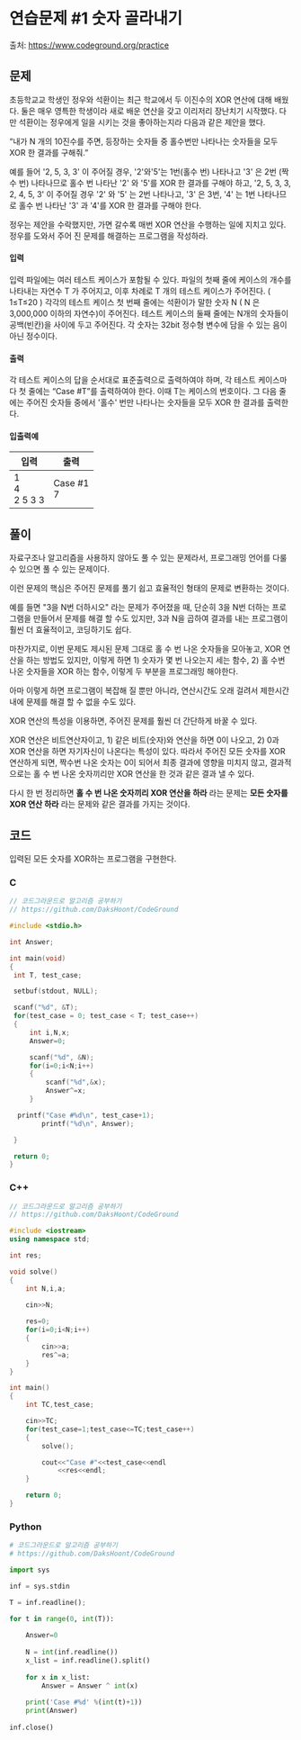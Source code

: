 # 연습문제 \#1 숫자 골라내기
출처: https://www.codeground.org/practice

## 문제

초등학교교 학생인 정우와 석환이는 최근 학교에서 두 이진수의 XOR 연산에 대해 배웠다.
둘은 매우 영특한 학생이라 새로 배운 연산을 갖고 이리저리 장난치기 시작했다.
다만 석환이는 정우에게 일을 시키는 것을 좋아하는지라 다음과 같은 제안을 했다.

“내가 N 개의 10진수를 주면, 등장하는 숫자들 중 홀수번만 나타나는 숫자들을 모두 XOR 한 결과를 구해줘.”

예를 들어 '2, 5, 3, 3' 이 주어질 경우, '2'와'5'는 1번(홀수 번) 나타나고 '3' 은 2번 (짝수 번) 나타나므로 홀수 번 나타난 '2' 와 '5'를 XOR  한 결과를 구해야 하고, '2, 5, 3, 3, 2, 4, 5, 3' 이 주어질 경우 '2' 와 '5' 는 2번 나타나고, '3' 은 3번, '4' 는 1번 나타나므로 홀수 번 나타난 '3' 과 '4'를 XOR 한 결과를 구해야 한다.

정우는 제안을 수락했지만, 가면 갈수록 매번 XOR 연산을 수행하는 일에 지치고 있다. 정우를 도와서 주어 진 문제를 해결하는 프로그램을 작성하라.


#### 입력
입력 파일에는 여러 테스트 케이스가 포함될 수 있다.
파일의 첫째 줄에 케이스의 개수를 나타내는 자연수 T 가 주어지고, 이후 차례로 T 개의 테스트 케이스가 주어진다. ( 1≤T≤20 )
각각의 테스트 케이스 첫 번째 줄에는 석환이가 말한 숫자 N ( N  은 3,000,000 이하의 자연수)이 주어진다.
테스트 케이스의 둘째 줄에는 N개의 숫자들이 공백(빈칸)을 사이에 두고 주어진다.
각 숫자는 32bit 정수형 변수에 담을 수 있는 음이 아닌 정수이다.

#### 출력
각 테스트 케이스의 답을 순서대로 표준출력으로 출력하여야 하며, 각 테스트 케이스마다 첫 줄에는  “Case #T”를 출력하여야 한다. 이때 T는 케이스의 번호이다.
그 다음 줄에는 주어진 숫자들 중에서 '홀수' 번만 나타나는 숫자들을 모두 XOR 한 결과를 출력한다.

#### 입출력예
|   입력  |   출력  |
|--------|--------|
| 1 <br/> 4 <br/> 2 5 3 3 | Case #1 <br/> 7 |



## 풀이

자료구조나 알고리즘을 사용하지 않아도 풀 수 있는 문제라서, 프로그래밍 언어를 다룰 수 있으면 풀 수 있는 문제이다.

이런 문제의 핵심은 주어진 문제를 풀기 쉽고 효율적인 형태의 문제로 변환하는 것이다.

예를 들면 "3을 N번 더하시오" 라는 문제가 주어졌을 때, 단순히 3을 N번 더하는 프로그램을 만들어서 문제를 해결 할 수도 있지만, 3과 N을 곱하여 결과를 내는 프로그램이 훨씬 더 효율적이고, 코딩하기도 쉽다.

마찬가지로, 이번 문제도 제시된 문제 그대로 홀 수 번 나온 숫자들을 모아놓고, XOR 연산을 하는 방법도 있지만, 이렇게 하면 1) 숫자가 몇 번 나오는지 세는 함수, 2) 홀 수번 나온 숫자들을 XOR 하는 함수, 이렇게 두 부분을 프로그래밍 해야한다.

아마 이렇게 하면 프로그램이 복잡해 질 뿐만 아니라, 연산시간도 오래 걸려서 제한시간 내에 문제를 해결 할 수 없을 수도 있다.

XOR 연산의 특성을 이용하면, 주어진 문제를 훨씬 더 간단하게 바꿀 수 있다.

XOR 연산은 비트연산자이고, 1) 같은 비트(숫자)와 연산을 하면 0이 나오고, 2) 0과 XOR 연산을 하면 자기자신이 나온다는 특성이 있다.
따라서 주어진 모든 숫자를 XOR 연산하게 되면, 짝수번 나온 숫자는 0이 되어서 최종 결과에 영향을 미치지 않고, 결과적으로는 홀 수 번 나온 숫자끼리만 XOR 연산을 한 것과 같은 결과 낼 수 있다.

다시 한 번 정리하면 **홀 수 번 나온 숫자끼리 XOR 연산을 하라** 라는 문제는 **모든 숫자를 XOR 연산 하라** 라는 문제와 같은 결과를 가지는 것이다.

## 코드
입력된 모든 숫자를 XOR하는 프로그램을 구현한다.

### C
```c
// 코드그라운드로 알고리즘 공부하기
// https://github.com/DaksHoont/CodeGround

#include <stdio.h>

int Answer;

int main(void)
{
 int T, test_case;

 setbuf(stdout, NULL);

 scanf("%d", &T);
 for(test_case = 0; test_case < T; test_case++)
 {
     int i,N,x;
     Answer=0;

     scanf("%d", &N);
     for(i=0;i<N;i++)
     {
         scanf("%d",&x);
         Answer^=x;
     }

  printf("Case #%d\n", test_case+1);
        printf("%d\n", Answer);

 }

 return 0;
}
```
### C++
```c++
// 코드그라운드로 알고리즘 공부하기
// https://github.com/DaksHoont/CodeGround

#include <iostream>
using namespace std;

int res;

void solve()
{
	int N,i,a;
		
	cin>>N;

	res=0;
	for(i=0;i<N;i++)
	{
		cin>>a;
		res^=a;
	}
}

int main()
{
	int TC,test_case;

	cin>>TC;
	for(test_case=1;test_case<=TC;test_case++)
	{
		solve();

		cout<<"Case #"<<test_case<<endl
			<<res<<endl;
	}

	return 0;
}
```
    
### Python
```python
# 코드그라운드로 알고리즘 공부하기
# https://github.com/DaksHoont/CodeGround

import sys

inf = sys.stdin 

T = inf.readline();

for t in range(0, int(T)):
    
    Answer=0
    
    N = int(inf.readline())
    x_list = inf.readline().split()
    
    for x in x_list:
        Answer = Answer ^ int(x)
    
    print('Case #%d' %(int(t)+1))
    print(Answer)
    
inf.close()
```


